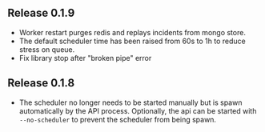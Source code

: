 Release 0.1.9
-------------

* Worker restart purges redis and replays incidents from mongo store.
* The default scheduler time has been raised from 60s to 1h to reduce
  stress on queue.
* Fix library stop after "broken pipe" error

Release 0.1.8
-------------

* The scheduler no longer needs to be started manually but is spawn
  automatically by the API process. Optionally, the api can be started
  with `--no-scheduler` to prevent the scheduler from being spawn.
